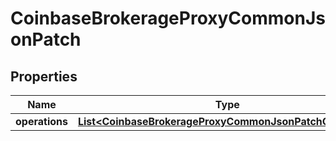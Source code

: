 
# CoinbaseBrokerageProxyCommonJsonPatch

## Properties
Name | Type | Description | Notes
------------ | ------------- | ------------- | -------------
**operations** | [**List&lt;CoinbaseBrokerageProxyCommonJsonPatchOperation&gt;**](CoinbaseBrokerageProxyCommonJsonPatchOperation.md) |  | 



